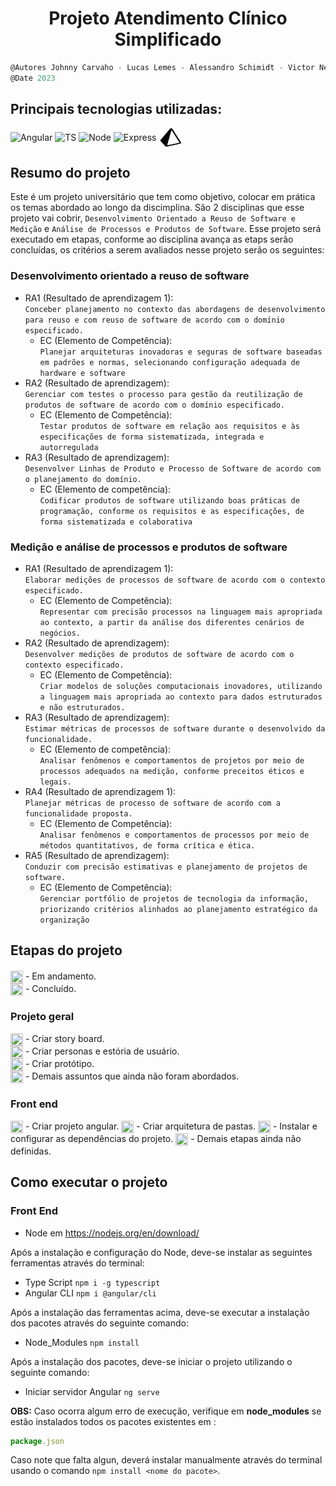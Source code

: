 <h1 align="center">
    Projeto Atendimento Clínico Simplificado
</h1>

```javascript
@Autores Johnny Carvaho - Lucas Lemes - Alessandro Schimidt - Victor Nemo
@Date 2023
```

## Principais tecnologias utilizadas: <br/>
<p>
  <img align="center" alt="Angular" height="30" width="40" src="https://cdn.jsdelivr.net/gh/devicons/devicon/icons/angularjs/angularjs-original.svg" />
  <img align="center" alt="TS" height="30" width="40" src="https://cdn.jsdelivr.net/gh/devicons/devicon/icons/typescript/typescript-original.svg" />
  <img align="center" alt="Node" height="30" width="40" src="https://cdn.jsdelivr.net/gh/devicons/devicon/icons/nodejs/nodejs-original.svg" />
  <img align="center" alt="Express" height="30" width="40" src="https://cdn.jsdelivr.net/gh/devicons/devicon/icons/express/express-original.svg" />
  <img align="center" alt="PrismaORM" height="30" width="40" src="./front-end/assets/img/icons/icons-prisma-orm.svg" />
</p>

## Resumo do projeto

Este é um projeto universitário que tem como objetivo, colocar em prática os temas abordado ao longo da discimplina. São 2 disciplinas que esse projeto vai cobrir,
````Desenvolvimento Orientado a Reuso de Software e Medição```` e ````Análise de Processos e Produtos de Software````. Esse projeto será executado em etapas, conforme ao disciplina avança
as etaps serão concluídas, os critérios a serem avaliados nesse projeto serão os seguintes:

### Desenvolvimento orientado a reuso de software
- RA1 (Resultado de aprendizagem 1):<br>
````Conceber planejamento no contexto das abordagens de desenvolvimento para reuso e com reuso de software de acordo com o domínio especificado.````<br>
  - EC (Elemento de Competência): <br>
  ````Planejar arquiteturas inovadoras e seguras de software baseadas em padrões e normas, selecionando configuração adequada de hardware e software````<br>
- RA2 (Resultado de aprendizagem):<br>
````Gerenciar com testes o processo para gestão da reutilização de produtos de software de acordo com o domínio especificado.````<br>
  - EC (Elemento de Competência):<br>
  ````Testar produtos de software em relação aos requisitos e às especificações de forma sistematizada, integrada e autorregulada````<br>
- RA3 (Resultado de aprendizagem):<br>
````Desenvolver Linhas de Produto e Processo de Software de acordo com o planejamento do domínio.````<br>
  - EC (Elemento de competência):<br>
  ````Codificar produtos de software utilizando boas práticas de programação, conforme os requisitos e as especificações, de forma sistematizada e colaborativa````
### Medição e análise de processos e produtos de software
- RA1 (Resultado de aprendizagem 1):<br>
````Elaborar medições de processos de software de acordo com o contexto especificado.````<br>
  - EC (Elemento de Competência): <br>
  ````Representar com precisão processos na linguagem mais apropriada ao contexto, a partir da análise dos diferentes cenários de negócios.````<br>
- RA2 (Resultado de aprendizagem):<br>
````Desenvolver medições de produtos de software de acordo com o contexto especificado.````<br>
  - EC (Elemento de Competência):<br>
  ````Criar modelos de soluções computacionais inovadores, utilizando a linguagem mais apropriada ao contexto para dados estruturados e não estruturados.````<br>
- RA3 (Resultado de aprendizagem):<br>
````Estimar métricas de processos de software durante o desenvolvido da funcionalidade.````<br>
  - EC (Elemento de competência):<br>
  ````Analisar fenômenos e comportamentos de projetos por meio de processos adequados na medição, conforme preceitos éticos e legais.````
- RA4 (Resultado de aprendizagem 1):<br>
````Planejar métricas de processo de software de acordo com a funcionalidade proposta.````<br>
  - EC (Elemento de Competência): <br>
  ````Analisar fenômenos e comportamentos de processos por meio de métodos quantitativos, de forma crítica e ética.````<br>
- RA5 (Resultado de aprendizagem):<br>
````Conduzir com precisão estimativas e planejamento de projetos de software.````<br>
  - EC (Elemento de Competência):<br>
  ````Gerenciar portfólio de projetos de tecnologia da informação, priorizando critérios alinhados ao planejamento estratégico da organização````<br>

## Etapas do projeto
####
<img align="center" height="20" width="20" src="./front-end/assets/img/icons/loading.gif"> - Em andamento. <br>
<img align="center" height="20" width="20" src="./front-end/assets/img/icons/ok.png"> - Concluído.

### Projeto geral
<img align="center" height="20" width="20" src="./front-end/assets/img/icons/ok.png"> - Criar story board.<br>
<img align="center" height="20" width="20" src="./front-end/assets/img/icons/ok.png"> - Criar personas e estória de usuário.<br>
<img align="center" height="20" width="20" src="./front-end/assets/img/icons/loading.gif"> - Criar protótipo.<br>
<img align="center" height="20" width="20" src="./front-end/assets/img/icons/loading.gif"> - Demais assuntos que ainda não foram abordados.<br>

### Front end
<img align="center" height="20" width="20" src="./front-end/assets/img/icons/loading.gif"> - Criar projeto angular.
<img align="center" height="20" width="20" src="./front-end/assets/img/icons/loading.gif"> - Criar arquitetura de pastas.
<img align="center" height="20" width="20" src="./front-end/assets/img/icons/loading.gif"> - Instalar e configurar as dependências do projeto.
<img align="center" height="20" width="20" src="./front-end/assets/img/icons/loading.gif"> - Demais etapas ainda não definidas.


## Como executar o projeto

### Front End
- Node em <a>https://nodejs.org/en/download/</a>

Após a instalação e configuração do Node, deve-se instalar as seguintes ferramentas através do terminal:

- Type Script ```npm i -g typescript```
- Angular CLI ```npm i @angular/cli```

Após a instalação das ferramentas acima, deve-se executar a instalação dos pacotes através do seguinte comando:

- Node_Modules ```npm install```

Após a instalação dos pacotes, deve-se iniciar o projeto utilizando o seguinte comando:

- Iniciar servidor Angular ```ng serve```

**OBS:**
Caso ocorra algum erro de execução, verifique em **node_modules** se estão instalados todos os pacotes 
existentes em :
```javascript 
package.json
```
Caso note que falta algun, deverá instalar manualmente através do terminal usando o comando ```npm install <nome do pacote>```.

<!-- ### Back End
````
Para que o código funcione corretamente deve-se ser instalados as seguintes ferramentas:
````

- Xampp em <a>https://www.apachefriends.org/download.html</a>
 
 Após a instalação e configuração do xampp deve-se seguir os seguintes passos:

 #### Passo 1
 - Navegar até a pasta back-end neste repositório, copiar a pasta salao.
 - Navegar em sua máquina até a pasta xampp/htdocs e colar a pasta copiada (salao).
 #### Passo 2
 - Navegar até a pasta back-end/sql neste repositório e copiar a pasta data.
 - Navegar em sua máquina até a pasta xampp/mysql e colar a pasta copiada (data).

Após essas configurações, deve-se inicializar o servidos apache e o mysql diretamente no painel de controle do xampp, feito isso basta recarregar a página http://localhost:4200/ ou a porta que vocie selecionou para rodar o Angular através do ```ng serve```.

Para ver os dados sendo inseridos na tabela, basta navegar até http://localhost/phpmyadmin/ ou abrir o painel de controle do xampp (XAMPP Control Painel) e clicar no botão Admin do MySQL em em seguida abris a tabela que deseja consultar dentro do database salaosimp. -->
